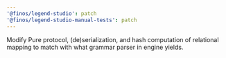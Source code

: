 ```yaml
---
'@finos/legend-studio': patch
'@finos/legend-studio-manual-tests': patch
---
```


Modify Pure protocol, (de)serialization, and hash computation of relational mapping to match with what grammar parser in engine yields.
